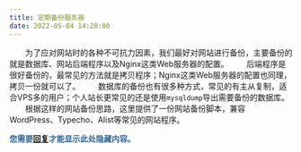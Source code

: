 ```yaml
---
title: 定期备份服务器
date: 2022-05-04 14:28:00
---
```


　　为了应对网站时的各种不可抗力因素，我们最好对网站进行备份，主要备份的就是数据库、网站后端程序以及Nginx这类Web服务器的配置。
　　后端程序是很好备份的，最常见的方法就是拷贝程序；Nginx这类Web服务器的配置也同理，拷贝一份就可以了。
　　数据库的备份也有很多种方式，常见的有主从复制，适合VPS多的用户；个人站长更常见的还是使用`mysqldump`导出需要备份的数据库。
　　根据这样的网站备份思路，这里提供了一份网站备份脚本，兼容WordPress、Typecho、Alist等常见的网站程序。

<div class="reply2view" style="font-weight:bolder; color:#336699;">您需要<a id="comment_show" href="#comments">回复</a>才能显示此处隐藏内容。</div>